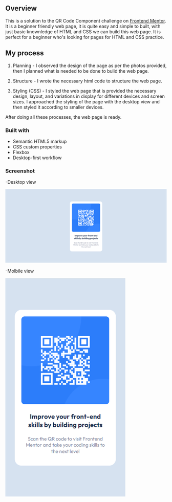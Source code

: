 ## Overview

This is a solution to the QR Code Component challenge on [Frontend Mentor](https://www.frontendmentor.io/challenges/qr-code-component-iux_sIO_H). It is a beginner friendly web page, it is quite easy and simple to built, with just basic knownledge of HTML and CSS we can build this web page. It is perfect for a beginner who's looking for pages for HTML and CSS practice.  

## My process

1. Planning -
I observed the design of the page as per the photos provided, then I planned what is needed to be done to bulid the web page.

2. Structure -
I wrote the necessary html code to structure the web page.

3. Styling (CSS) - 
I styled the web page that is provided the necessary design, layout, and variations in display for different devices and screen sizes. I approached the styling of the page with the desktop view and then styled it according to smaller devices. 

After doing all these processes, the web page is ready.

### Built with

- Semantic HTML5 markup
- CSS custom properties
- Flexbox
- Desktop-first workflow

### Screenshot

-Desktop view

![](Screenshot/Desktop%20view.png)

-Molbile view

![](Screenshot/Mobile%20view.png)
